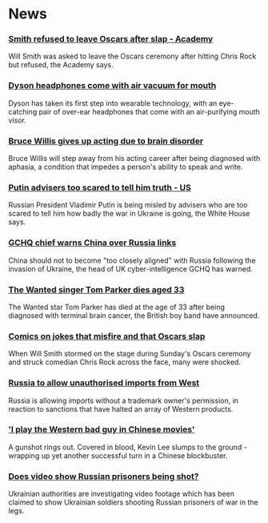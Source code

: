 # News
### [Smith refused to leave Oscars after slap - Academy](https://www.bbc.com/news/world-us-canada-60935900)
Will Smith was asked to leave the Oscars ceremony after hitting Chris Rock but refused, the Academy says.
### [Dyson headphones come with air vacuum for mouth](https://www.bbc.com/news/technology-60927032)
Dyson has taken its first step into wearable technology, with an eye-catching pair of over-ear headphones that come with an air-purifying mouth visor.
### [Bruce Willis gives up acting due to brain disorder](https://www.bbc.com/news/world-us-canada-60934576)
Bruce Willis will step away from his acting career after being diagnosed with aphasia, a condition that impedes a person's ability to speak and write.
### [Putin advisers too scared to tell him truth - US](https://www.bbc.com/news/world-europe-60936117)
Russian President Vladimir Putin is being misled by advisers who are too scared to tell him how badly the war in Ukraine is going, the White House says.
### [GCHQ chief warns China over Russia links](https://www.bbc.com/news/uk-60936056)
China should not to become "too closely aligned" with Russia following the invasion of Ukraine, the head of UK cyber-intelligence GCHQ has warned.
### [The Wanted singer Tom Parker dies aged 33](https://www.bbc.com/news/entertainment-arts-60934411)
The Wanted star Tom Parker has died at the age of 33 after being diagnosed with terminal brain cancer, the British boy band have announced. 
### [Comics on jokes that misfire and that Oscars slap](https://www.bbc.com/news/world-us-canada-60922947)
When Will Smith stormed on the stage during Sunday's Oscars ceremony and struck comedian Chris Rock across the face, many were shocked. 
### [Russia to allow unauthorised imports from West](https://www.bbc.com/news/world-europe-60932975)
Russia is allowing imports without a trademark owner's permission, in reaction to sanctions that have halted an array of Western products.
### ['I play the Western bad guy in Chinese movies'](https://www.bbc.com/news/world-asia-china-60798556)
A gunshot rings out. Covered in blood, Kevin Lee slumps to the ground - wrapping up yet another successful turn in a Chinese blockbuster.
### [Does video show Russian prisoners being shot?](https://www.bbc.com/news/60907259)
Ukrainian authorities are investigating video footage which has been claimed to show Ukrainian soldiers shooting Russian prisoners of war in the legs. 
